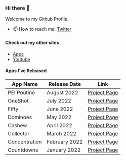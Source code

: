 ### Hi there 👋

Welcome to my Github Profile.

- 📫 How to reach me: [Twitter](https://twitter.com/chrisstayte)

#### Check out my other sites
- [Apps](https://chrisstayte.app)
- [Youtube](https://youtube.com/chrisstayte)

#### Apps I've Released
| App Name      | Release Date  | Link |
| --------------|---------------|-------------------------------------------------------------------------------------------------|
| PEI Poutine   | August 2022   | <a href="https://chrisstayte.app/peipoutine" target="_blank" rel="noopener">Project Page</a>    |
| OneShot       | July 2022     | <a href="https://chrisstayte.app/oneshot" target="_blank" rel="noopener">Project Page</a>       |
| Fifty         | June 2022     | <a href="https://chrisstayte.app/fifty" target="_blank" rel="noopener">Project Page</a>         |
| Dominoes      | May 2022      | <a href="https://chrisstayte.app/domninoes" target="_blank" rel="noopener">Project Page</a>     |
| Cashew        | April 2022    | <a href="https://chrisstayte.app/cashew" target="_blank" rel="noopener">Project Page</a>        |
| Collector     | March 2022    | <a href="https://chrisstayte.app/collector" target="_blank" rel="noopener">Project Page</a>     |
| Concentration | February 2022 | <a href="https://chrisstayte.app/concentration" target="_blank" rel="noopener">Project Page</a> |
| Countdowns    | January 2022  | <a href="https://chrisstayte.app/countdowns" target="_blank" rel="noopener">Project Page</a>    |


<!--
**chrisstayte/chrisstayte** is a ✨ _special_ ✨ repository because its `README.md` (this file) appears on your GitHub profile.

Here are some ideas to get you started:

- 🔭 I’m currently working on ...
- 🌱 I’m currently learning ...
- 👯 I’m looking to collaborate on ...
- 🤔 I’m looking for help with ...
- 💬 Ask me about ...
- 📫 How to reach me: ...
- 😄 Pronouns: ...
- ⚡ Fun fact: ...
-->
